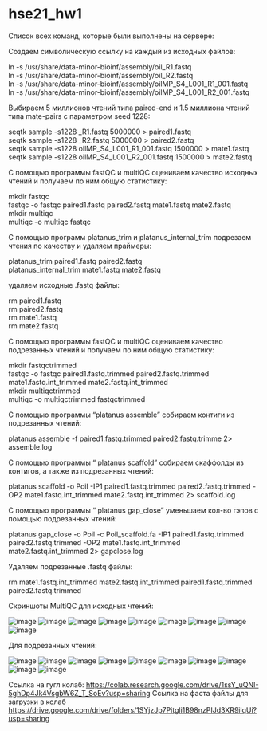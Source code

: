 # hse21_hw1
Список всех команд, которые были выполнены на сервере:

Создаем символическую ссылку на каждый из исходных файлов:

ln -s /usr/share/data-minor-bioinf/assembly/oil_R1.fastq\
ln -s /usr/share/data-minor-bioinf/assembly/oil_R2.fastq\
ln -s /usr/share/data-minor-bioinf/assembly/oilMP_S4_L001_R1_001.fastq\
ln -s /usr/share/data-minor-bioinf/assembly/oilMP_S4_L001_R2_001.fastq

Выбираем 5 миллионов чтений типа paired-end и 1.5 миллиона чтений типа mate-pairs с параметром seed 1228:

seqtk sample -s1228 _R1.fastq 5000000 > paired1.fastq\
seqtk sample -s1228 _R2.fastq 5000000 > paired2.fastq\
seqtk sample -s1228 oilMP_S4_L001_R1_001.fastq 1500000 > mate1.fastq\
seqtk sample -s1228 oilMP_S4_L001_R2_001.fastq 1500000 > mate2.fastq

С помощью программы fastQC и multiQC оцениваем качество исходных чтений и получаем по ним общую статистику:

mkdir fastqc\
fastqc -o fastqc paired1.fastq paired2.fastq mate1.fastq mate2.fastq\
mkdir multiqc\
multiqc -o multiqc fastqc

С помощью программ platanus_trim и platanus_internal_trim подрезаем чтения по качеству и удаляем праймеры:

platanus_trim paired1.fastq paired2.fastq\
platanus_internal_trim mate1.fastq mate2.fastq

удаляем исходные .fastq файлы:

rm paired1.fastq\
rm paired2.fastq\
rm mate1.fastq\
rm mate2.fastq

С помощью программы fastQC и multiQC оцениваем качество подрезанных чтений и получаем по ним общую статистику:

mkdir fastqctrimmed\
fastqc -o fastqc paired1.fastq.trimmed paired2.fastq.trimmed mate1.fastq.int_trimmed mate2.fastq.int_trimmed\
mkdir multiqctrimmed\
multiqc -o multiqctrimmed fastqctrimmed

С помощью программы “platanus assemble” собираем контиги из подрезанных чтений:

platanus assemble -f paired1.fastq.trimmed paired2.fastq.trimme 2> assemble.log

С помощью программы “ platanus scaffold” собираем скаффолды из контигов, а также из подрезанных чтений:

platanus scaffold -o Poil -IP1 paired1.fastq.trimmed paired2.fastq.trimmed -OP2 mate1.fastq.int_trimmed mate2.fastq.int_trimmed 2> scaffold.log

С помощью программы “ platanus gap_close” уменьшаем кол-во гэпов с помощью подрезанных чтений:

platanus gap_close -o Poil -c Poil_scaffold.fa -IP1 paired1.fastq.trimmed paired2.fastq.trimmed  -OP2 mate1.fastq.int_trimmed mate2.fastq.int_trimmed 2> gapclose.log

Удаляем подрезанные  .fastq файлы:

rm mate1.fastq.int_trimmed  mate2.fastq.int_trimmed  paired1.fastq.trimmed  paired2.fastq.trimmed

Скриншоты MultiQC для исходных чтений:

![image](https://user-images.githubusercontent.com/92381120/138922729-068f371a-f6cf-4941-bbd4-d14db21c0f93.png)
![image](https://user-images.githubusercontent.com/92381120/138923019-ccb9bb7b-0820-4a1e-9687-d27beaff829a.png)
![image](https://user-images.githubusercontent.com/92381120/138923243-5e9b3721-8186-4b4f-a527-d3575d0f4eb2.png)
![image](https://user-images.githubusercontent.com/92381120/138923305-0fbeebd8-aec7-4770-acfd-b067e86a70e7.png)
![image](https://user-images.githubusercontent.com/92381120/138923518-f6eab05d-b9cc-4699-91c3-89174ad76336.png)
![image](https://user-images.githubusercontent.com/92381120/138923589-d82a85fb-94ab-4796-b314-bb8c977238b1.png)
![image](https://user-images.githubusercontent.com/92381120/138923712-0e5af16e-d779-44cd-a4b9-0fe7f17db51a.png)
![image](https://user-images.githubusercontent.com/92381120/138923854-1121e02e-fa17-4b33-92bc-5f41807507b3.png)
![image](https://user-images.githubusercontent.com/92381120/138923903-825f93dd-7811-46fd-82e9-320c28bd5de9.png)

Для подрезанных чтений:

![image](https://user-images.githubusercontent.com/92381120/138931806-539cc0ec-0f10-4b01-9ab8-94303c4dd7d9.png)
![image](https://user-images.githubusercontent.com/92381120/138931874-c32dc1ec-5a27-42e5-8d85-cee10228b8b3.png)
![image](https://user-images.githubusercontent.com/92381120/138931953-5d33b12f-47fe-470c-b979-aedebdd1b19a.png)
![image](https://user-images.githubusercontent.com/92381120/138931997-1c95aeb2-8477-465a-bca5-be7014172292.png)
![image](https://user-images.githubusercontent.com/92381120/138932078-c6db8410-8cb4-401d-b212-9451caacc8b3.png)
![image](https://user-images.githubusercontent.com/92381120/138932130-0b57611a-6af7-4f04-879f-e024957b6cec.png)
![image](https://user-images.githubusercontent.com/92381120/138932183-2e1f52ba-795b-4f11-a836-a6795ed47d07.png)
![image](https://user-images.githubusercontent.com/92381120/138932242-cb046a51-d37b-4af3-8d65-6cd6080f0b89.png)
![image](https://user-images.githubusercontent.com/92381120/138932391-9b7eadf4-84d8-496c-800f-58ad282ac38b.png)
![image](https://user-images.githubusercontent.com/92381120/138932465-c3db5e0c-20ab-4579-bfb8-64a3478ba41c.png)

Ссылка на гугл колаб: https://colab.research.google.com/drive/1ssY_uQNI-5ghDp4Jk4VsgbW6Z_T_SoEv?usp=sharing
Ссылка на фаста файлы для загрузки в колаб https://drive.google.com/drive/folders/1SYjzJp7Pitgli1B98nzPIJd3XR9ilqUi?usp=sharing

